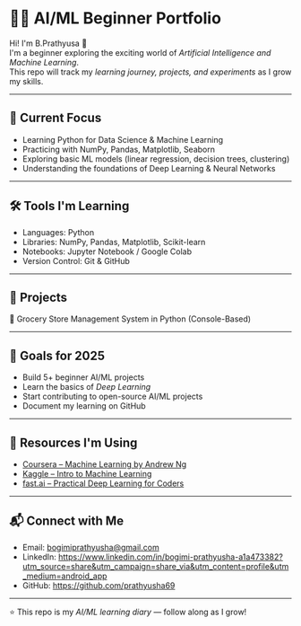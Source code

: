 # 👩‍💻 AI/ML Beginner Portfolio

Hi! I'm B.Prathyusa 👋  
I'm a beginner exploring the exciting world of *Artificial Intelligence and Machine Learning*.  
This repo will track my *learning journey, projects, and experiments* as I grow my skills.

---

## 🌱 Current Focus
- Learning Python for Data Science & Machine Learning
- Practicing with NumPy, Pandas, Matplotlib, Seaborn
- Exploring basic ML models (linear regression, decision trees, clustering)
- Understanding the foundations of Deep Learning & Neural Networks

---

## 🛠 Tools I'm Learning
- Languages: Python  
- Libraries: NumPy, Pandas, Matplotlib, Scikit-learn  
- Notebooks: Jupyter Notebook / Google Colab  
- Version Control: Git & GitHub  

---

## 📂 Projects
🔹 Grocery Store Management System in Python (Console-Based)


---

## 🎯 Goals for 2025
- Build 5+ beginner AI/ML projects  
- Learn the basics of *Deep Learning*  
- Start contributing to open-source AI/ML projects  
- Document my learning on GitHub  

---

## 📖 Resources I'm Using
- [Coursera – Machine Learning by Andrew Ng](https://www.coursera.org/learn/machine-learning)  
- [Kaggle – Intro to Machine Learning](https://www.kaggle.com/learn/intro-to-machine-learning)  
- [fast.ai – Practical Deep Learning for Coders](https://course.fast.ai/)  

---

## 📬 Connect with Me
- Email: bogimiprathyusha@gmail.com
- LinkedIn:  https://www.linkedin.com/in/bogimi-prathyusha-a1a473382?utm_source=share&utm_campaign=share_via&utm_content=profile&utm_medium=android_app
- GitHub: https://github.com/prathyusha69

---

⭐ This repo is my *AI/ML learning diary* — follow along as I grow!
